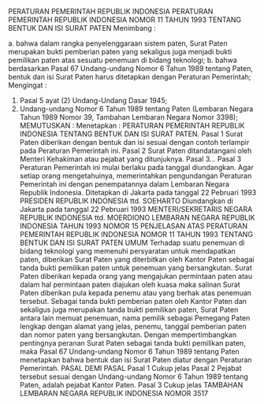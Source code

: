  PERATURAN PEMERINTAH REPUBLIK INDONESIA PERATURAN PEMERINTAH REPUBLIK INDONESIA NOMOR 11 TAHUN 1993 TENTANG BENTUK DAN ISI SURAT PATEN
Menimbang :

a. bahwa dalam rangka penyelenggaraan sistem paten, Surat Paten merupakan bukti pemberian paten yang sekaligus juga menjadi bukti pemilikan paten atas sesuatu penemuan di bidang teknologi;
b. bahwa berdasarkan Pasal 67 Undang-undang Nomor 6 Tahun 1989 tentang Paten, bentuk dan isi Surat Paten harus ditetapkan dengan Peraturan Pemerintah;
Mengingat :

1. Pasal 5 ayat (2) Undang-Undang Dasar 1945;
2. Undang-undang Nomor 6 Tahun 1989 tentang Paten (Lembaran Negara Tahun 1989 Nomor 39, Tambahan Lembaran Negara Nomor 3398);
MEMUTUSKAN :
 Menetapkan : PERATURAN PEMERINTAH REPUBLIK INDONESIA TENTANG BENTUK DAN ISI SURAT PATEN.
Pasal 1
Surat Paten diberikan dengan bentuk dan isi sesuai dengan contoh terlampir pada Peraturan Pemerintah ini.
Pasal 2
Surat Paten ditandatangani oleh Menteri Kehakiman atau pejabat yang ditunjuknya. Pasal 3…
Pasal 3
Peraturan Pemerintah ini mulai berlaku pada tanggal diundangkan.
Agar setiap orang mengetahuinya, memerintahkan pengundangan Peraturan Pemerintah ini dengan penempatannya dalam Lembaran Negara Republik Indonesia. Ditetapkan di Jakarta pada tanggal 22 Pebruari 1993 PRESIDEN REPUBLIK INDONESIA ttd. SOEHARTO Diundangkan di Jakarta pada tanggal 22 Pebruari 1993 MENTERI/SEKRETARIS NEGARA REPUBLIK INDONESIA ttd. MOERDIONO LEMBARAN NEGARA REPUBLIK INDONESIA TAHUN 1993 NOMOR 15 PENJELASAN ATAS PERATURAN PEMERINTAH REPUBLIK INDONESIA NOMOR 11 TAHUN 1993 TENTANG BENTUK DAN ISI SURAT PATEN UMUM Terhadap suatu penemuan di bidang teknologi yang memenuhi persyaratan untuk mendapatkan paten, diberikan Surat Paten yang diterbitkan oleh Kantor Paten sebagai tanda bukti pemilikan paten untuk penemuan yang bersangkutan. Surat Paten diberikan kepada orang yang mengajukan permintaan paten atau dalam hal permintaan paten diajukan oleh kuasa maka salinan Surat Paten diberikan pula kepada penemu atau yang berhak atas penemuan tersebut. Sebagai tanda bukti pemberian paten oleh Kantor Paten dan sekaligus juga merupakan tanda bukti pemilikan paten, Surat Paten antara lain memuat penemuan, nama pemilik sebagai Pemegang Paten lengkap dengan alamat yang jelas, penemu, tanggal pemberian paten dan nomor paten yang bersangkutan. Dengan mempertimbangkan pentingnya peranan Surat Paten sebagai tanda bukti pemilikan paten, maka Pasal 67 Undang-undang Nomor 6 Tahun 1989 tentang Paten menetapkan bahwa bentuk dan isi Surat Paten diatur dengan Peraturan Pemerintah. PASAL DEMI PASAL
Pasal 1
Cukup jelas
Pasal 2
Pejabat tersebut sesuai dengan Undang-undang Nomor 6 Tahun 1989 tentang Paten, adalah pejabat Kantor Paten.
Pasal 3
Cukup jelas TAMBAHAN LEMBARAN NEGARA REPUBLIK INDONESIA NOMOR 3517